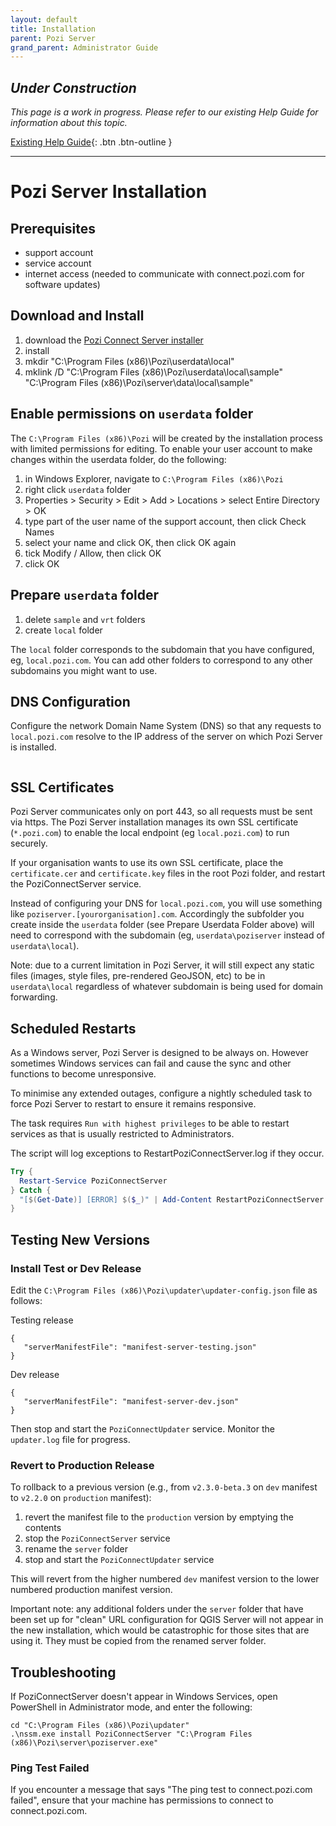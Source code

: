 ```yaml
---
layout: default
title: Installation
parent: Pozi Server
grand_parent: Administrator Guide
---
```


## *Under Construction*

*This page is a work in progress. Please refer to our existing Help Guide for information about this topic.*

[Existing Help Guide](https://help.pozi.com/){: .btn .btn-outline }

---

# Pozi Server Installation

## Prerequisites

* support account
* service account
* internet access (needed to communicate with connect.pozi.com for software updates)

## Download and Install

1. download the [Pozi Connect Server installer](https://connect.pozi.com/installer/PoziConnectInstaller.exe)
2. install
3. mkdir "C:\Program Files (x86)\Pozi\userdata\local"
4. mklink /D "C:\Program Files (x86)\Pozi\userdata\local\sample" "C:\Program Files (x86)\Pozi\server\data\local\sample"

## Enable permissions on `userdata` folder

The `C:\Program Files (x86)\Pozi` will be created by the installation process with limited permissions for editing. To enable your user account to make changes within the userdata folder, do the following:

1. in Windows Explorer, navigate to `C:\Program Files (x86)\Pozi`
2. right click `userdata` folder
3. Properties > Security > Edit > Add > Locations > select Entire Directory > OK
4. type part of the user name of the support account, then click Check Names
5. select your name and click OK, then click OK again
6. tick Modify / Allow, then click OK
7. click OK

## Prepare `userdata` folder

1. delete `sample` and `vrt` folders
2. create `local` folder

The `local` folder corresponds to the subdomain that you have configured, eg, `local.pozi.com`. You can add other folders to correspond to any other subdomains you might want to use.

## DNS Configuration

Configure the network Domain Name System (DNS) so that any requests to `local.pozi.com` resolve to the IP address of the server on which Pozi Server is installed.

<img src="../img/dns-manager.png" alt="" style="zoom:65%;" />

## SSL Certificates

Pozi Server communicates only on port 443, so all requests must be sent via https. The Pozi Server installation manages its own SSL certificate (`*.pozi.com`) to enable the local endpoint (eg `local.pozi.com`) to run securely.

If your organisation wants to use its own SSL certificate, place the `certificate.cer` and `certificate.key` files in the root Pozi folder, and restart the PoziConnectServer service.

Instead of configuring your DNS for `local.pozi.com`, you will use something like `poziserver.[yourorganisation].com`. Accordingly the subfolder you create inside the `userdata` folder (see Prepare Userdata Folder above) will need to correspond with the subdomain (eg, `userdata\poziserver` instead of `userdata\local`).

Note: due to a current limitation in Pozi Server, it will still expect any static files (images, style files, pre-rendered GeoJSON, etc) to be in `userdata\local` regardless of whatever subdomain is being used for domain forwarding.

## Scheduled Restarts

As a Windows server, Pozi Server is designed to be always on. However sometimes Windows services can fail and cause the sync and other functions to become unresponsive.

To minimise any extended outages, configure a nightly scheduled task to force Pozi Server to restart to ensure it remains responsive.

The task requires `Run with highest privileges` to be able to restart services as that is usually restricted to Administrators.

The script will log exceptions to RestartPoziConnectServer.log if they occur.

```powershell
Try {
  Restart-Service PoziConnectServer
} Catch {
  "[$(Get-Date)] [ERROR] $($_)" | Add-Content RestartPoziConnectServer.log
}
```

## Testing New Versions

### Install Test or Dev Release

Edit the `C:\Program Files (x86)\Pozi\updater\updater-config.json` file as follows:

Testing release

```
{
   "serverManifestFile": "manifest-server-testing.json"
}
```

Dev release

```
{
   "serverManifestFile": "manifest-server-dev.json"
}
```

Then stop and start the `PoziConnectUpdater` service. Monitor the `updater.log` file for progress.

### Revert to Production Release

To rollback to a previous version (e.g., from `v2.3.0-beta.3` on `dev` manifest to `v2.2.0` on `production` manifest):

1. revert the manifest file to the `production` version by emptying the contents
2. stop the `PoziConnectServer` service
3. rename the `server` folder
4. stop and start the `PoziConnectUpdater` service

This will revert from the higher numbered `dev` manifest version to the lower numbered production manifest version.

Important note: any additional folders under the `server` folder that have been set up for "clean" URL configuration for QGIS Server will not appear in the new installation, which would be catastrophic for those sites that are using it. They must be copied from the renamed server folder.

## Troubleshooting

If PoziConnectServer doesn't appear in Windows Services, open PowerShell in Administrator mode, and enter the following:

```
cd "C:\Program Files (x86)\Pozi\updater"
.\nssm.exe install PoziConnectServer "C:\Program Files (x86)\Pozi\server\poziserver.exe"
```

### Ping Test Failed

If you encounter a message that says "The ping test to connect.pozi.com failed", ensure that your machine has permissions to connect to connect.pozi.com.
